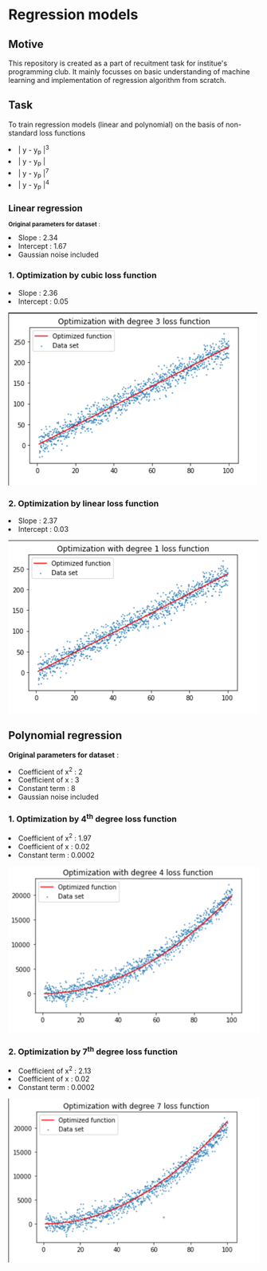 # Regression models

## Motive
This repository is created as a part of recuitment task for institue's programming club. 
It mainly focusses on basic understanding of machine learning and implementation of regression algorithm from scratch. 

## Task
To train regression models (linear and polynomial) on the basis of non-standard loss functions 
<li>| y - y<sub>p</sub> |<sup>3
<li>| y - y<sub>p</sub> |<sup>
<li>| y - y<sub>p</sub> |<sup>7
<li>| y - y<sub>p</sub> |<sup>4

## Linear regression
__Original parameters for dataset__ :
<li> Slope : 2.34
<li> Intercept : 1.67
<li> Gaussian noise included

### 1. Optimization by cubic loss function
<li> Slope : 2.36
<li> Intercept : 0.05

![screenshot1](/images/ml1.png)

### 2. Optimization by linear loss function
<li> Slope : 2.37
<li> Intercept : 0.03

![screenshot1](/images/ml2.png)

## Polynomial regression
__Original parameters for dataset__ :
<li> Coefficient of x<sup>2</sup> : 2
<li> Coefficient of x : 3
<li> Constant term : 8
<li> Gaussian noise included

### 1. Optimization by 4<sup>th</sup> degree loss function
<li> Coefficient of x<sup>2</sup> : 1.97
<li> Coefficient of x : 0.02
<li> Constant term : 0.0002

![screenshot1](/images/ml3.png)

### 2. Optimization by 7<sup>th</sup> degree loss function
<li> Coefficient of x<sup>2</sup> : 2.13
<li> Coefficient of x : 0.02
<li> Constant term : 0.0002

![screenshot1](/images/ml4.png)
